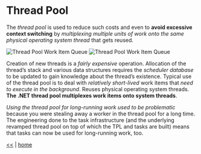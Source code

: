 # Thread Pool

The _thread pool_ is used to reduce such costs and even to **avoid excessive context switching** by _multiplexing multiple units of work onto the same physical operating system thread_ that gets reused.

![Thread Pool Work Item Queue](https://1drv.ms/i/s!As0cxZAk26SzjMAeydTKsgDTy8YCYw)
![Thread Pool Work Item Queue](https://tcy0qq.by3302.livefilestore.com/y4m_9fMJVZOgAI1hocCPcUqbKYwkPqHBLJbdY0dfUfUwy02QcW6XZeJ06Yrgn7UNkmj4W9rpr9zdoarZkCY_r4YuzvfLAD4Q1vqck6WAwDiykHWAFusp_NM1tZyHpNzQu8qk5Ll4LWGFqsDY3wqQlgKTzpu91HqK0-sNySc0M7LzdQs3nXVm9SQXWSgEMAp4q1xdLCTUlsczR8IQ9YE5hXcgA?width=255&height=255&cropmode=none)

Creation of new threads is a _fairly expensive_ operation.
Allocation of the thread’s stack and various data structures requires the _scheduler database_ to be updated to gain knowledge about the thread’s existence.
Typical use of the thread pool is to deal with _relatively short-lived_ work items that _need to execute in the background_.
Reuses physical operating system threads.
**The .NET thread pool multiplexes work items onto system threads**.

_Using the thread pool for long-running work used to be problematic_ because you were stealing away a worker in the thread pool for a long time. 
The engineering done to the task infrastructure (and the underlying revamped thread pool on top of which the TPL and tasks are built) means that tasks can now be used for long-running work, too.

[<<](../parallel.md) | [home](../../README.md)
